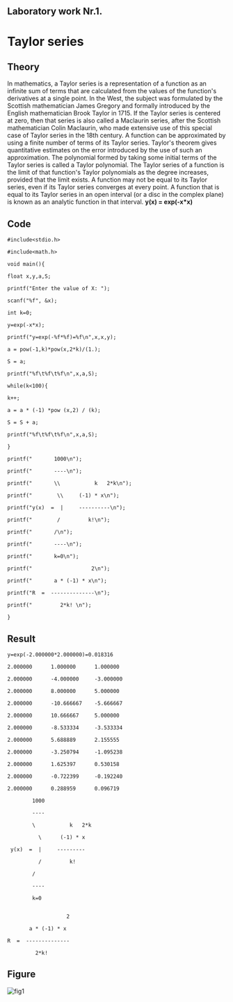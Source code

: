 ## Laboratory work Nr.1. 
# Taylor series
## Theory
In mathematics, a Taylor series is a representation of a function as an infinite sum of terms that are calculated from the values of the function's derivatives at a single point.
In the West, the subject was formulated by the Scottish mathematician James Gregory and formally introduced by the English mathematician Brook Taylor in 1715. If the Taylor series is centered at zero, then that series is also called a Maclaurin series, after the Scottish mathematician Colin Maclaurin, who made extensive use of this special case of Taylor series in the 18th century.
A function can be approximated by using a finite number of terms of its Taylor series. Taylor's theorem gives quantitative estimates on the error introduced by the use of such an approximation. The polynomial formed by taking some initial terms of the Taylor series is called a Taylor polynomial. The Taylor series of a function is the limit of that function's Taylor polynomials as the degree increases, provided that the limit exists. A function may not be equal to its Taylor series, even if its Taylor series converges at every point. A function that is equal to its Taylor series in an open interval (or a disc in the complex plane) is known as an analytic function in that interval.
**y(x) = exp(-x*x)**
## Code
```
#include<stdio.h>

#include<math.h>

void main(){

float x,y,a,S;

printf("Enter the value of X: ");

scanf("%f", &x);

int k=0;

y=exp(-x*x);

printf("y=exp(-%f*%f)=%f\n",x,x,y);

a = pow(-1,k)*pow(x,2*k)/(1.);

S = a;

printf("%f\t%f\t%f\n",x,a,S);

while(k<100){

k++;

a = a * (-1) *pow (x,2) / (k);

S = S + a;

printf("%f\t%f\t%f\n",x,a,S);

}

printf("       1000\n");

printf("       ----\n");

printf("       \\           k   2*k\n");

printf("        \\     (-1) * x\n");

printf("y(x)  =  |     ----------\n");

printf("        /         k!\n");

printf("       /\n");

printf("       ----\n");

printf("       k=0\n");

printf("                   2\n");

printf("       a * (-1) * x\n");

printf("R  =  --------------\n");

printf("         2*k! \n");

}
```
## Result
```
y=exp(-2.000000*2.000000)=0.018316

2.000000      1.000000      1.000000   

2.000000      -4.000000     -3.000000

2.000000      8.000000      5.000000

2.000000      -10.666667    -5.666667

2.000000      10.666667     5.000000

2.000000      -8.533334     -3.533334

2.000000      5.688889      2.155555

2.000000      -3.250794     -1.095238

2.000000      1.625397      0.530158

2.000000      -0.722399     -0.192240

2.000000      0.288959      0.096719

        1000

        ----
        
        \           k   2*k
        
          \      (-1) * x
 
 y(x)  =  |     ---------       
 
          /         k!
        
        /        
        
        ----
        
        k=0
        
        
                   2     

       a * (-1) * x

R  =  -------------- 

         2*k!
```

## Figure

![fig1](https://user-images.githubusercontent.com/55049044/72689511-e59f1380-3b33-11ea-812c-5bd9a554e0d1.png)


